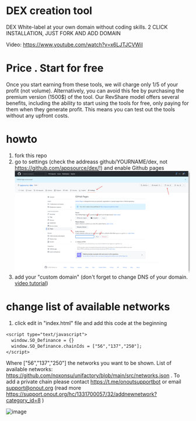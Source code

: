 # DEX creation tool
DEX White-label at your own domain without coding skills. 2 CLICK INSTALLATION, JUST FORK AND ADD DOMAIN

Video: https://www.youtube.com/watch?v=x6LJTJCVWiI 

# Price . Start for free
Once you start earning from these tools, we will charge only 1/5 of your profit (not volume). Alternatively, you can avoid this fee by purchasing the premium version (1500$) of the tool. Our RevShare model offers several benefits, including the ability to start using the tools for free, only paying for them when they generate profit. This means you can test out the tools without any upfront costs.

# howto
1. fork this repo
2. go to settings (check the addreass github/YOURNAME/dex, not https://github.com/appsource/dex/!) and enable Github pages
![alt text](howto.png "Title")
3. add your "custom domain" (don't forget to change DNS of your domain. <a href="https://www.youtube.com/watch?v=EX4w9hsduNA" target="_blank">video tutorial</a>)

# change list of available networks

1. click edit in "index.html" file and add this code at the beginning 
```
<script type="text/javascript">
  window.SO_Definance = {}
  window.SO_Definance.chainIds = ["56","137","250"];
</script>
```
Where ["56","137","250"] the networks you want to be shown. 
List of available networks: https://github.com/noxonsu/unifactory/blob/main/src/networks.json . 
To add a private chain please contact https://t.me/onoutsupportbot or email support@onout.org (read more https://support.onout.org/hc/1331700057/32/addnewnetwork?category_id=8 )

![image](https://user-images.githubusercontent.com/2914674/205314312-a75aa402-c248-49d6-8e35-d9b1453e9bd9.png)
